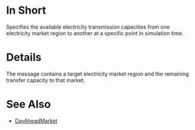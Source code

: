 # In Short

Specifies the available electricity transmission capacities from one electricity market region to another at a specific point in simulation time.

# Details

The message contains a target electricity market region and the remaining transfer capacity to that market.

# See Also

* [DayAheadMarket](../Agents/DayAheadMarket.md)